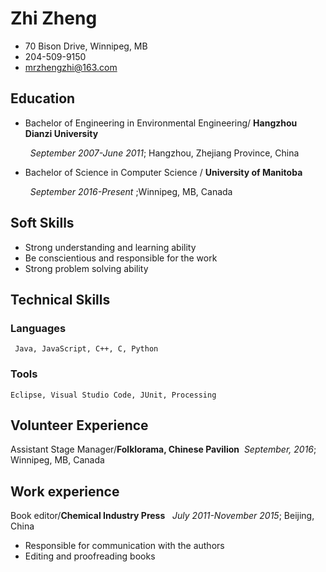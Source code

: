 #  Zhi Zheng

+ 70 Bison Drive, Winnipeg, MB
+ 204-509-9150
+ mrzhengzhi@163.com

## Education
+ Bachelor of Engineering in Environmental Engineering/ **Hangzhou Dianzi University**

     &nbsp; *September 2007-June 2011*; Hangzhou, Zhejiang Province, China 
       
+ Bachelor of Science in Computer Science / **University of Manitoba**

     &nbsp; *September 2016-Present* ;Winnipeg, MB, Canada

## Soft Skills
+ Strong understanding and learning ability
+ Be conscientious and responsible for the work
+ Strong problem solving ability

## Technical Skills
### Languages
     Java, JavaScript, C++, C, Python
     
### Tools
    Eclipse, Visual Studio Code, JUnit, Processing

## Volunteer Experience
Assistant Stage Manager/**Folklorama, Chinese Pavilion** 
&nbsp;*September, 2016*; Winnipeg, MB, Canada   
## Work experience
Book editor/**Chemical Industry Press**
&nbsp; *July 2011-November 2015*; Beijing, China
+ Responsible for communication with the authors
+ Editing and proofreading books
